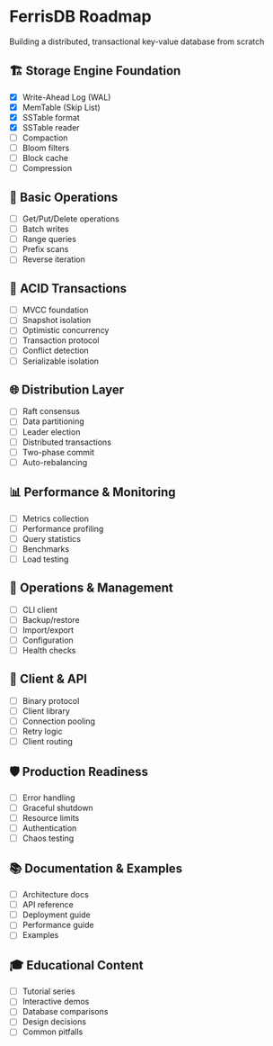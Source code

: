 # FerrisDB Roadmap

Building a distributed, transactional key-value database from scratch

## 🏗️ Storage Engine Foundation

- [x] Write-Ahead Log (WAL)
- [x] MemTable (Skip List)
- [x] SSTable format
- [x] SSTable reader
- [ ] Compaction
- [ ] Bloom filters
- [ ] Block cache
- [ ] Compression

## 🔄 Basic Operations

- [ ] Get/Put/Delete operations
- [ ] Batch writes
- [ ] Range queries
- [ ] Prefix scans
- [ ] Reverse iteration

## 🎯 ACID Transactions

- [ ] MVCC foundation
- [ ] Snapshot isolation
- [ ] Optimistic concurrency
- [ ] Transaction protocol
- [ ] Conflict detection
- [ ] Serializable isolation

## 🌐 Distribution Layer

- [ ] Raft consensus
- [ ] Data partitioning
- [ ] Leader election
- [ ] Distributed transactions
- [ ] Two-phase commit
- [ ] Auto-rebalancing

## 📊 Performance & Monitoring

- [ ] Metrics collection
- [ ] Performance profiling
- [ ] Query statistics
- [ ] Benchmarks
- [ ] Load testing

## 🔧 Operations & Management

- [ ] CLI client
- [ ] Backup/restore
- [ ] Import/export
- [ ] Configuration
- [ ] Health checks

## 🚀 Client & API

- [ ] Binary protocol
- [ ] Client library
- [ ] Connection pooling
- [ ] Retry logic
- [ ] Client routing

## 🛡️ Production Readiness

- [ ] Error handling
- [ ] Graceful shutdown
- [ ] Resource limits
- [ ] Authentication
- [ ] Chaos testing

## 📚 Documentation & Examples

- [ ] Architecture docs
- [ ] API reference
- [ ] Deployment guide
- [ ] Performance guide
- [ ] Examples

## 🎓 Educational Content

- [ ] Tutorial series
- [ ] Interactive demos
- [ ] Database comparisons
- [ ] Design decisions
- [ ] Common pitfalls